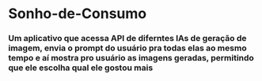 # Sonho-de-Consumo
### Um aplicativo que acessa API de diferntes IAs de geração de imagem, envia o prompt do usuário pra todas elas ao mesmo tempo e aí mostra pro usuário as imagens geradas, permitindo que ele escolha qual ele gostou mais
